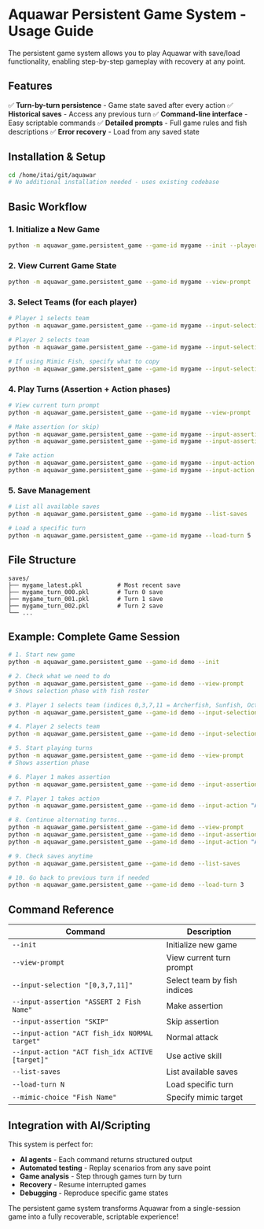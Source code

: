 # Aquawar Persistent Game System - Usage Guide

The persistent game system allows you to play Aquawar with save/load functionality, enabling step-by-step gameplay with recovery at any point.

## Features

✅ **Turn-by-turn persistence** - Game state saved after every action
✅ **Historical saves** - Access any previous turn
✅ **Command-line interface** - Easy scriptable commands
✅ **Detailed prompts** - Full game rules and fish descriptions
✅ **Error recovery** - Load from any saved state

## Installation & Setup

```bash
cd /home/itai/git/aquawar
# No additional installation needed - uses existing codebase
```

## Basic Workflow

### 1. Initialize a New Game

```bash
python -m aquawar_game.persistent_game --game-id mygame --init --player1 "Alice" --player2 "Bob"
```

### 2. View Current Game State

```bash
python -m aquawar_game.persistent_game --game-id mygame --view-prompt
```

### 3. Select Teams (for each player)

```bash
# Player 1 selects team
python -m aquawar_game.persistent_game --game-id mygame --input-selection "[0,3,7,11]"

# Player 2 selects team  
python -m aquawar_game.persistent_game --game-id mygame --input-selection "[1,4,8,10]"

# If using Mimic Fish, specify what to copy
python -m aquawar_game.persistent_game --game-id mygame --input-selection "[0,3,7,11]" --mimic-choice "Archerfish"
```

### 4. Play Turns (Assertion + Action phases)

```bash
# View current turn prompt
python -m aquawar_game.persistent_game --game-id mygame --view-prompt

# Make assertion (or skip)
python -m aquawar_game.persistent_game --game-id mygame --input-assertion "ASSERT 2 Sea Wolf"
python -m aquawar_game.persistent_game --game-id mygame --input-assertion "SKIP"

# Take action
python -m aquawar_game.persistent_game --game-id mygame --input-action "ACT 1 NORMAL 2"
python -m aquawar_game.persistent_game --game-id mygame --input-action "ACT 0 ACTIVE 1"
```

### 5. Save Management

```bash
# List all available saves
python -m aquawar_game.persistent_game --game-id mygame --list-saves

# Load a specific turn
python -m aquawar_game.persistent_game --game-id mygame --load-turn 5
```

## File Structure

```
saves/
├── mygame_latest.pkl          # Most recent save
├── mygame_turn_000.pkl        # Turn 0 save
├── mygame_turn_001.pkl        # Turn 1 save
├── mygame_turn_002.pkl        # Turn 2 save
└── ...
```

## Example: Complete Game Session

```bash
# 1. Start new game
python -m aquawar_game.persistent_game --game-id demo --init

# 2. Check what we need to do
python -m aquawar_game.persistent_game --game-id demo --view-prompt
# Shows selection phase with fish roster

# 3. Player 1 selects team (indices 0,3,7,11 = Archerfish, Sunfish, Octopus, Mimic Fish)
python -m aquawar_game.persistent_game --game-id demo --input-selection "[0,3,7,11]" --mimic-choice "Electric Eel"

# 4. Player 2 selects team
python -m aquawar_game.persistent_game --game-id demo --input-selection "[1,4,8,10]"

# 5. Start playing turns
python -m aquawar_game.persistent_game --game-id demo --view-prompt
# Shows assertion phase

# 6. Player 1 makes assertion
python -m aquawar_game.persistent_game --game-id demo --input-assertion "ASSERT 2 Sea Wolf"

# 7. Player 1 takes action
python -m aquawar_game.persistent_game --game-id demo --input-action "ACT 0 NORMAL 1"

# 8. Continue alternating turns...
python -m aquawar_game.persistent_game --game-id demo --view-prompt
python -m aquawar_game.persistent_game --game-id demo --input-assertion "SKIP"
python -m aquawar_game.persistent_game --game-id demo --input-action "ACT 2 ACTIVE 0"

# 9. Check saves anytime
python -m aquawar_game.persistent_game --game-id demo --list-saves

# 10. Go back to previous turn if needed
python -m aquawar_game.persistent_game --game-id demo --load-turn 3
```

## Command Reference

| Command | Description |
|---------|-------------|
| `--init` | Initialize new game |
| `--view-prompt` | View current turn prompt |
| `--input-selection "[0,3,7,11]"` | Select team by fish indices |
| `--input-assertion "ASSERT 2 Fish Name"` | Make assertion |
| `--input-assertion "SKIP"` | Skip assertion |
| `--input-action "ACT fish_idx NORMAL target"` | Normal attack |
| `--input-action "ACT fish_idx ACTIVE [target]"` | Use active skill |
| `--list-saves` | List available saves |
| `--load-turn N` | Load specific turn |
| `--mimic-choice "Fish Name"` | Specify mimic target |

## Integration with AI/Scripting

This system is perfect for:
- **AI agents** - Each command returns structured output
- **Automated testing** - Replay scenarios from any save point
- **Game analysis** - Step through games turn by turn
- **Recovery** - Resume interrupted games
- **Debugging** - Reproduce specific game states

The persistent game system transforms Aquawar from a single-session game into a fully recoverable, scriptable experience!